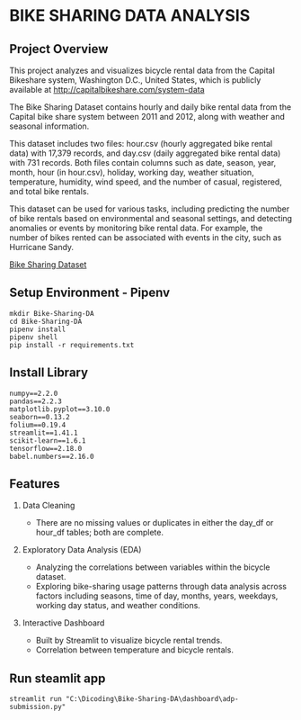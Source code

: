 # BIKE SHARING DATA ANALYSIS


## Project Overview
This project analyzes and visualizes bicycle rental data from the Capital Bikeshare system, Washington D.C., United States, which is publicly available at http://capitalbikeshare.com/system-data

The Bike Sharing Dataset contains hourly and daily bike rental data from the Capital bike share system between 2011 and 2012, along with weather and seasonal information.

This dataset includes two files: hour.csv (hourly aggregated bike rental data) with 17,379 records, and day.csv (daily aggregated bike rental data) with 731 records. Both files contain columns such as date, season, year, month, hour (in hour.csv), holiday, working day, weather situation, temperature, humidity, wind speed, and the number of casual, registered, and total bike rentals.

This dataset can be used for various tasks, including predicting the number of bike rentals based on environmental and seasonal settings, and detecting anomalies or events by monitoring bike rental data. For example, the number of bikes rented can be associated with events in the city, such as Hurricane Sandy.

[Bike Sharing Dataset](https://www.kaggle.com/datasets/lakshmi25npathi/bike-sharing-dataset)


## Setup Environment - Pipenv
```
mkdir Bike-Sharing-DA
cd Bike-Sharing-DA
pipenv install
pipenv shell
pip install -r requirements.txt
```
## Install Library
```
numpy==2.2.0
pandas==2.2.3
matplotlib.pyplot==3.10.0
seaborn==0.13.2
folium==0.19.4
streamlit==1.41.1
scikit-learn==1.6.1
tensorflow==2.18.0
babel.numbers==2.16.0
```

## Features
1.  Data Cleaning
    - There are no missing values or duplicates in either the day_df or hour_df tables; both are complete.

2.  Exploratory Data Analysis (EDA)
    - Analyzing the correlations between variables within the bicycle dataset.
    - Exploring bike-sharing usage patterns through data analysis across factors including seasons, time of day, months, years, weekdays, working day status, and weather conditions.

3. Interactive Dashboard
    - Built by Streamlit to visualize bicycle rental trends.
    - Correlation between temperature and bicycle rentals.


## Run steamlit app
```
streamlit run "C:\Dicoding\Bike-Sharing-DA\dashboard\adp-submission.py"
```

